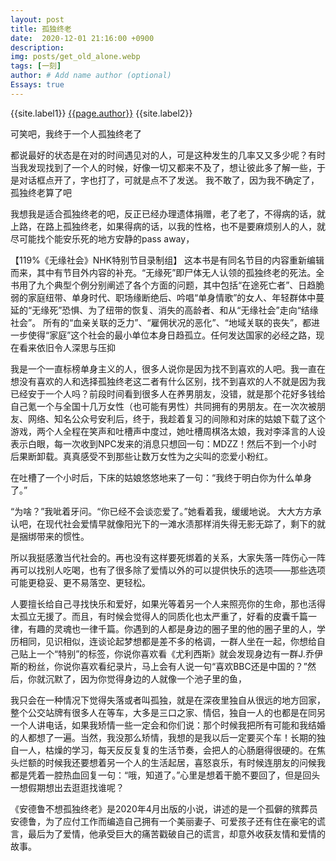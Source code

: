 ```yaml
---
layout: post
title: 孤独终老
date:  2020-12-01 21:16:00 +0900
description: 
img: posts/get_old_alone.webp
tags: [一刻]
author: # Add name author (optional)
Essays: true
---
```

{{site.label1}} <a href="/about">{{page.author}}</a> {{site.label2}}

可笑吧，我终于一个人孤独终老了

都说最好的状态是在对的时间遇见对的人，可是这种发生的几率又又多少呢？有时当我发现找到了一个人的时候，好像一切又都来不及了，想让彼此多了解一些，于是对话框点开了，字也打了，可就是点不了发送。
我不敢了，因为我不确定了，孤独终老算了吧

我想我是适合孤独终老的吧，反正已经办理遗体捐赠，老了老了，不得病的话，就上路，在路上孤独终老，如果得病的话，以我的性格，也不是要麻烦别人的人，就尽可能找个能安乐死的地方安静的pass away，


【119%《无缘社会》NHK特别节目录制组】
这本书是有同名节目的内容重新编辑而来，其中有节目外内容的补充。“无缘死”即尸体无人认领的孤独终老的死法。全书用了九个典型个例分别阐述了各个方面的问题，其中包括“在途死亡者”、日趋脆弱的家庭纽带、单身时代、职场缘断绝后、吟唱“单身情歌”的女人、年轻群体中蔓延的“无缘死”恐惧、为了纽带的恢复、消失的高龄者、和从“无缘社会”走向“结缘社会”。
所有的“血亲关联的乏力”、“雇佣状况的恶化”、“地域关联的丧失”，都进一步使得“家庭”这个社会的最小单位本身日趋孤立。任何发达国家的必经之路，现在看来依旧令人深思与压抑

我是一个一直标榜单身主义的人，很多人说你是因为找不到喜欢的人吧。我一直在想没有喜欢的人和选择孤独终老这二者有什么区别，找不到喜欢的人不就是因为我已经安于一个人吗？前段时间看到很多人在养男朋友，没错，就是那个花好多钱给自己氪一个与全国十几万女性（也可能有男性）共同拥有的男朋友。在一次次被朋友、网络、知名公众号安利后，终于，我趁着复习的间隙和对床的姑娘下载了这个游戏，两个人全程在笑声和吐槽声中度过，她吐槽周棋洛太娘，我对李泽言的人设表示白眼，每一次收到NPC发来的消息只想回一句：MDZZ！然后不到一个小时后果断卸载。真真感受不到那些让数万女性为之尖叫的恋爱小粉红。

在吐槽了一个小时后，下床的姑娘悠悠地来了一句：“我终于明白你为什么单身了。”

“为啥？”我呲着牙问。“你已经不会谈恋爱了。”她看着我，缓缓地说。
大大方方承认吧，在现代社会爱情早就像阳光下的一滩水渍那样消失得无影无踪了，剩下的就是捆绑带来的惯性。

所以我挺感激当代社会的。再也没有这样要死绑着的关系，大家失落一阵伤心一阵再可以找别人吃喝，也有了很多除了爱情以外的可以提供快乐的选项——那些选项可能更稳妥、更不易落空、更轻松。

人要擅长给自己寻找快乐和爱好，如果光等着另一个人来照亮你的生命，那也活得太孤立无援了。而且，有时候会觉得人的同质化也太严重了，好看的皮囊千篇一律，有趣的灵魂也一律千篇。你遇到的人都是身边的圈子里的他的圈子里的人，学历相同，见识相似，连谈论起梦想都是差不多的格调，一群人坐在一起，你想给自己贴上一个“特别”的标签，你说你喜欢看《尤利西斯》就会发现身边有一群J.乔伊斯的粉丝，你说你喜欢看纪录片，马上会有人说一句“喜欢BBC还是中国的？”然后，你就沉默了，因为你觉得身边的人就像一个池子里的鱼，

我只会在一种情况下觉得失落或者叫孤独，就是在深夜里独自从很远的地方回家，整个公交站牌有很多人在等车，大多是三口之家、情侣，独自一人的也都是在同另一个人讲电话，如果我矫情一些一定会和你们说：那个时候我把所有可能和我结婚的人都想了一遍。当然，我没那么矫情，我想的是我以后一定要买个车！长期的独自一人，枯燥的学习，每天反反复复的生活节奏，会把人的心肠磨得很硬的。在焦头烂额的时候我还要想着另一个人的生活起居，喜怒哀乐，有时候连朋友的问候我都是凭着一腔热血回复一句：“哦，知道了。”心里是想着干脆不要回了，但是回头一想假期想出去逛逛找谁呢？

《安德鲁不想孤独终老》是2020年4月出版的小说，讲述的是一个孤僻的殡葬员安德鲁，为了应付工作而编造自己拥有一个美丽妻子、可爱孩子还有住在豪宅的谎言，最后为了爱情，他承受巨大的痛苦戳破自己的谎言，却意外收获友情和爱情的故事。


